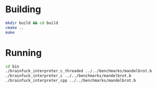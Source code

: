 # Building

```bash
mkdir build && cd build
cmake ..
make
```

# Running

```bash
cd bin
./brainfuck_interpreter_c_threaded ../../benchmarks/mandelbrot.b
./brainfuck_interpreter_c ../../benchmarks/mandelbrot.b
./brainfuck_interpreter_cpp ../../benchmarks/mandelbrot.b
```